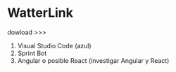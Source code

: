 # WatterLink

dowload >>>
1. Visual Studio Code (azul)
2. Sprint Bot
3. Angular o posible React
(investigar Angular y React)
